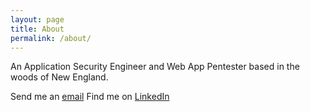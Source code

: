 ```yaml
---
layout: page
title: About
permalink: /about/
---
```


An Application Security Engineer and Web App Pentester based in the woods of New England.

Send me an [email](mailto:rjxmurphy@gmail.com)
Find me on [LinkedIn](https://linkedin.com/rjmurphy)

